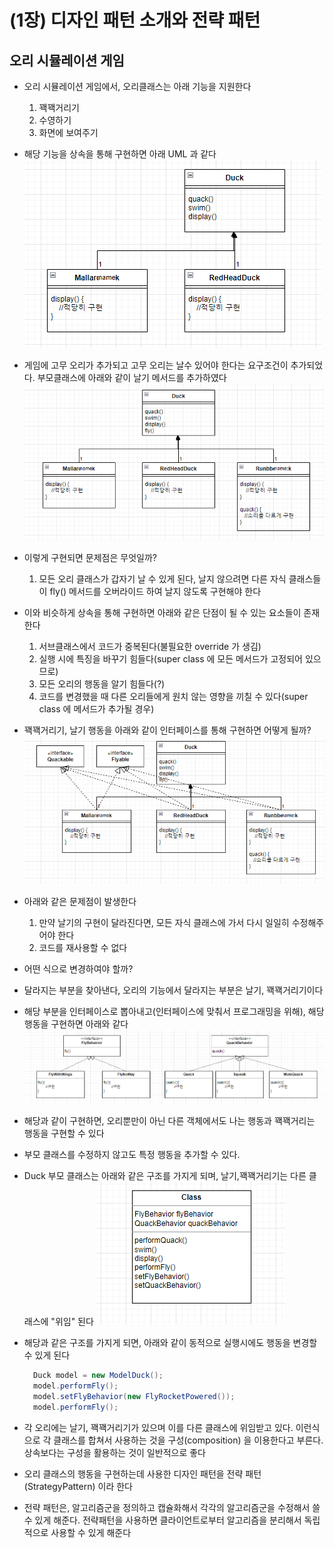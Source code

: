 # (1장) 디자인 패턴 소개와 전략 패턴

## 오리 시뮬레이션 게임
* 오리 시뮬레이션 게임에서, 오리클래스는 아래 기능을 지원한다
  1. 꽥꽥거리기
  2. 수영하기
  3. 화면에 보여주기

* 해당 기능을 상속을 통해 구현하면 아래 UML 과 같다
  ![duck1](./picture/duck1.PNG)

* 게임에 고무 오리가 추가되고 고무 오리는 날수 있어야 한다는 요구조건이 추가되었다. 부모클래스에 아래와 같이 날기 메서드를 추가하였다
  ![duck2](./picture/duck2.PNG)

* 이렇게 구현되면 문제점은 무엇일까?
  1. 모든 오리 클래스가 갑자기 날 수 있게 된다, 날지 않으려면 다른 자식 클래스들이 fly() 메서드를 오버라이드 하여 날지 않도록 구현해야 한다

* 이와 비슷하게 상속을 통해 구현하면 아래와 같은 단점이 될 수 있는 요소들이 존재한다
  1. 서브클래스에서 코드가 중복된다(불필요한 override 가 생김)
  2. 실행 시에 특징을 바꾸기 힘들다(super class 에 모든 메서드가 고정되어 있으므로)
  3. 모든 오리의 행동을 알기 힘들다(?)
  4. 코드를 변경했을 때 다른 오리들에게 원치 않는 영향을 끼칠 수 있다(super class 에 메서드가 추가될 경우)

* 꽥꽥거리기, 날기 행동을 아래와 같이 인터페이스를 통해 구현하면 어떻게 될까?
 ![duck3](./picture/duck3.PNG)

* 아래와 같은 문제점이 발생한다
  1. 만약 날기의 구현이 달라진다면, 모든 자식 클래스에 가서 다시 일일히 수정해주어야 한다
  2. 코드를 재사용할 수 없다

* 어떤 식으로 변경하여야 할까?
* 달라지는 부분을 찾아낸다, 오리의 기능에서 달라지는 부분은 날기, 꽥꽥거리기이다
* 해당 부분을 인터페이스로 뽑아내고(인터페이스에 맞춰서 프로그래밍을 위해), 해당 행동을 구현하면 아래와 같다
  ![duck4](./picture/duck4.PNG)

* 해당과 같이 구현하면, 오리뿐만이 아닌 다른 객체에서도 나는 행동과 꽥꽥거리는 행동을 구현할 수 있다
* 부모 클래스를 수정하지 않고도 특정 행동을 추가할 수 있다.

* Duck 부모 클래스는 아래와 같은 구조를 가지게 되며, 날기,꽥꽥거리기는 다른 클래스에 "위임" 된다
  ![duck5](./picture/duck5.PNG)

* 해당과 같은 구조를 가지게 되면, 아래와 같이 동적으로 실행시에도 행동을 변경할 수 있게 된다
  ~~~java
    Duck model = new ModelDuck();
    model.performFly();
    model.setFlyBehavior(new FlyRocketPowered());
    model.performFly();
  ~~~

* 각 오리에는 날기, 꽥꽥거리기가 있으며 이를 다른 클래스에 위임받고 있다. 이런식으로 각 클래스를 합쳐서 사용하는 것을 구성(composition) 을 이용한다고 부른다. 상속보다는 구성을 활용하는 것이 일반적으로 좋다
* 오리 클래스의 행동을 구현하는데 사용한 디자인 패턴을 전략 패턴(StrategyPattern) 이라 한다
* 전략 패턴은, 알고리즘군을 정의하고 캡슐화해서 각각의 알고리즘군을 수정해서 쓸 수 있게 해준다. 전략패턴을 사용하면 클라이언트로부터 알고리즘을 분리해서 독립적으로 사용할 수 있게 해준다

